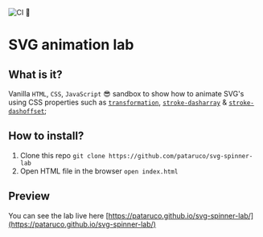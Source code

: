 ![CI 🚀](https://github.com/pataruco/svg-spinner-lab/workflows/CI%20%F0%9F%9A%80/badge.svg)

# SVG animation lab

## What is it?

Vanilla `HTML`, `CSS`, `JavaScript` 😎 sandbox to show how to animate SVG's using CSS properties such as [`transformation`](https://developer.mozilla.org/en-US/docs/Web/CSS/transform), [`stroke-dasharray`](https://developer.mozilla.org/en-US/docs/Web/SVG/Attribute/stroke-dasharray) & [`stroke-dashoffset`](https://developer.mozilla.org/en-US/docs/Web/SVG/Attribute/stroke-dashoffset);

## How to install?

1. Clone this repo
   `git clone https://github.com/pataruco/svg-spinner-lab`
2. Open HTML file in the browser
   `open index.html`

## Preview

You can see the lab live here [https://pataruco.github.io/svg-spinner-lab/](https://pataruco.github.io/svg-spinner-lab/)
